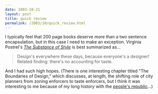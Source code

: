 ```yaml
---
date: 2003-10-21
layout: post
title: quick review
permalink: /2003/10/quick_review.html
---
```


I typically feel that 200 page books deserve more than a two sentence encapsulation, but in this case I need to make an exception. Virginia Postrel's [_The Substance of Style_](http://dynamist.com/tsos/index.html) is best summarized as...

> Design's everywhere these days, because everyone's a designer! Related finding: there's no accounting for taste.

And I had such high hopes. (There is one interesting chapter titled "The Boundaries of Design," which discusses, at length, the shifting role of city planners from zoning enforcers to taste enforcers, but I think it was interesting to me because of my long history with the [people's republic](http://www.ci.berkeley.ca.us/)...)